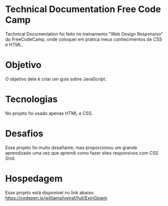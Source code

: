 # Technical Documentation Free Code Camp

Technical Documentation foi feito no treinamento "Web Design Responsivo" do FreeCodeCamp, onde coloquei em prática meus conhecimentos de CSS e HTML.

# Objetivo

O objetivo dele é criar um guia sobre JavaScript.

# Tecnologias

No projeto foi usado apenas HTML e CSS.

# Desafios

Esse projeto foi muito desafiante, mas proporcionou um grande aprendizado uma vez que aprendi como fazer sites responsivos com CSS Grid.

# Hospedagem 

Esse projeto está disponível no link abaixo:
https://codepen.io/williamsilveiraf/full/ExmGpwm